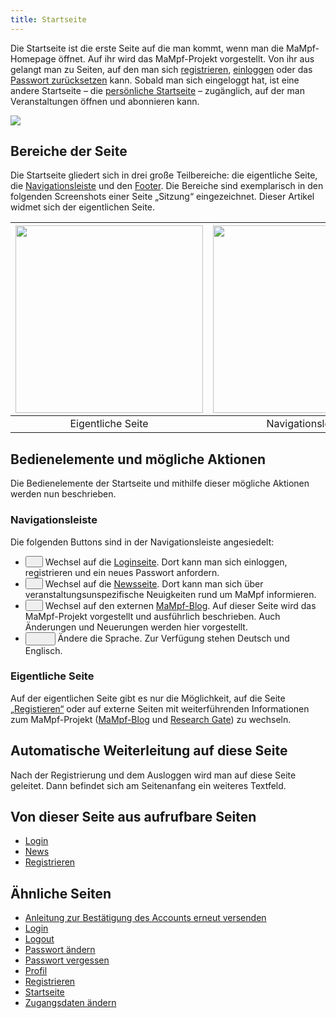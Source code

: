 ```yaml
---
title: Startseite
---
```

Die Startseite ist die erste Seite auf die man kommt, wenn man die MaMpf-Homepage öffnet. Auf ihr wird das MaMpf-Projekt vorgestellt. Von ihr aus gelangt man zu Seiten, auf den man sich [registrieren](registration.md), [einloggen](login.md) oder das [Passwort zurücksetzen](password-forgotten.md) kann. Sobald man sich eingeloggt hat, ist eine andere Startseite – die [persönliche Startseite](my-home-page.md) – zugänglich, auf der man Veranstaltungen öffnen und abonnieren kann.

![](/img/Startseite.png)

## Bereiche der Seite
Die Startseite gliedert sich in drei große Teilbereiche: die eigentliche Seite, die [Navigationsleiste](nav-bar.md) und den [Footer](footer.md). Die Bereiche sind exemplarisch in den folgenden Screenshots einer Seite „Sitzung“ eingezeichnet. Dieser Artikel widmet sich der eigentlichen Seite.

|<img src="https://media.githubusercontent.com/media/MaMpf-HD/mampf/docs/docs/static/img/Eigentliche_Seite_keine_Sidebar.png" height="300"/> |<img src="https://media.githubusercontent.com/media/MaMpf-HD/mampf/docs/docs/static/img/Navigationsleiste_keine_Sidebar.png" height="300"/>  | <img src="https://media.githubusercontent.com/media/MaMpf-HD/mampf/docs/docs/static/img/Footer_keine_Sidebar.png" height="300"/>|
|:---: | :---: | :---:|
|Eigentliche Seite|Navigationsleiste|Footer|

## Bedienelemente und mögliche Aktionen
Die Bedienelemente der Startseite und mithilfe dieser mögliche Aktionen werden nun beschrieben.

### Navigationsleiste
Die folgenden Buttons sind in der Navigationsleiste angesiedelt:

* <button name="button"><a href="/mampf/de/mampf-pages/login" target="_self"><img src="https://media.githubusercontent.com/media/MaMpf-HD/mampf/docs/docs/static/img/sign-in-alt-solid.png" width="12" height="12"/></a></button> Wechsel auf die <a href="/mampf/de/mampf-pages/login" target="_self">Loginseite</a>. Dort kann man sich einloggen, registrieren und ein neues Passwort anfordern.
* <button name="button"><a href="/mampf/de/mampf-pages/news" target="_self"><img src="https://media.githubusercontent.com/media/MaMpf-HD/mampf/docs/docs/static/img/newspaper-regular.png" width="12" height="12"/></a></button> Wechsel auf die <a href="/mampf/de/mampf-pages/news" target="_self">Newsseite</a>. Dort kann man sich über veranstaltungsunspezifische Neuigkeiten rund um MaMpf informieren.
* <button name="button"><a href="https://mampf.blog/" target="_self"><img src="https://media.githubusercontent.com/media/MaMpf-HD/mampf/docs/docs/static/img/blog-solid.png" width="12" height="12"/></a></button> Wechsel auf den externen <a href="https://mampf.blog/" target="_self">MaMpf-Blog</a>. Auf dieser Seite wird das MaMpf-Projekt vorgestellt und ausführlich beschrieben. Auch Änderungen und Neuerungen werden hier vorgestellt.
* <button name="button"><img src="https://media.githubusercontent.com/media/MaMpf-HD/mampf/docs/docs/static/img/language-solid.png" width="12" height="12"/> <img src="https://media.githubusercontent.com/media/MaMpf-HD/mampf/docs/docs/static/img/caret-down.png" width="16" height="8"/></button> Ändere die Sprache. Zur Verfügung stehen Deutsch und Englisch.

### Eigentliche Seite
Auf der eigentlichen Seite gibt es nur die Möglichkeit, auf die Seite [„Registieren“](registration.md) oder auf externe Seiten mit weiterführenden Informationen zum MaMpf-Projekt ([MaMpf-Blog](https://mampf.blog/) und [Research Gate](https://www.researchgate.net/project/MaMpf-Mathematische-Medienplattform)) zu wechseln.

## Automatische Weiterleitung auf diese Seite
Nach der Registrierung und dem Ausloggen wird man auf diese Seite geleitet. Dann befindet sich am Seitenanfang ein weiteres Textfeld.

## Von dieser Seite aus aufrufbare Seiten
* [Login](login.md)
* [News](news.md)
* [Registrieren](registration.md)

## Ähnliche Seiten
* [Anleitung zur Bestätigung des Accounts erneut versenden](activate-account.md)
* [Login](login.md)
* [Logout](logout.md)
* [Passwort ändern](change-password.md)
* [Passwort vergessen](password-forgotten.md)
* [Profil](profile.md)
* [Registrieren](registration.md)
* [Startseite](home-page.md)
* [Zugangsdaten ändern](change-login-data.md)
